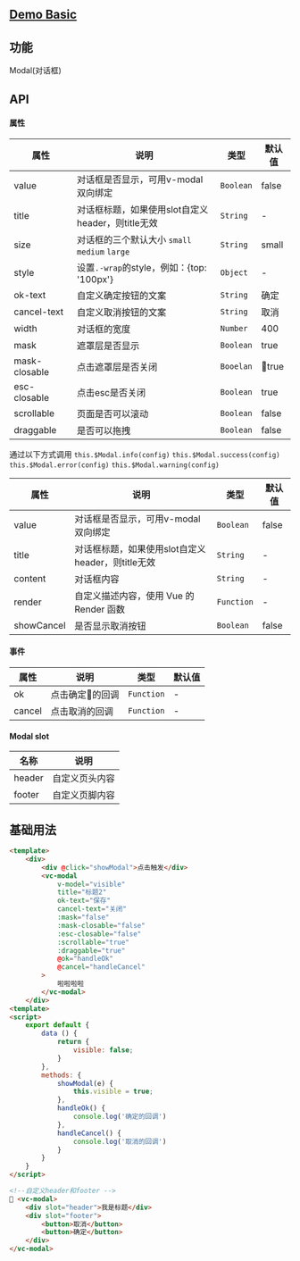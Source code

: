 ## [Demo Basic](https://wya-team.github.io/wya-vc/dist/web/modal/basic.html)
## 功能
Modal(对话框)

## API

#### 属性

属性 | 说明 | 类型 | 默认值
---|---|---|---
value | 对话框是否显示，可用v-modal双向绑定 | `Boolean` | false
title | 对话框标题，如果使用slot自定义header，则title无效 | `String` | -
size | 对话框的三个默认大小 `small` `medium` `large` | `String` | small
style | 设置`.-wrap`的style，例如：{top: '100px'} | `Object` | -
ok-text |自定义确定按钮的文案 | `String` | 确定
cancel-text | 自定义取消按钮的文案 | `String` | 取消
width | 对话框的宽度 | `Number` | 400
mask | 遮罩层是否显示 | `Boolean` | true
mask-closable | 点击遮罩层是否关闭 | `Booelan` | true
esc-closable | 点击esc是否关闭 | `Boolean` | true
scrollable | 页面是否可以滚动 | `Boolean` | false
draggable | 是否可以拖拽 | `Boolean` | false

通过以下方式调用
`this.$Modal.info(config)`
`this.$Modal.success(config)`
`this.$Modal.error(config)`
`this.$Modal.warning(config)`

属性 | 说明 | 类型 | 默认值
---|---|---|---
value | 对话框是否显示，可用v-modal双向绑定 | `Boolean` | false
title | 对话框标题，如果使用slot自定义header，则title无效 | `String` | -
content | 对话框内容 | `String` | -
render | 自定义描述内容，使用 Vue 的 Render 函数 | `Function` | -
showCancel | 是否显示取消按钮 | `Boolean` | false

#### 事件

属性 | 说明 | 类型 | 默认值
---|---|---|---
ok | 点击确定的回调 | `Function` | -
cancel | 点击取消的回调 | `Function` | -

#### Modal slot

名称 | 说明
--- | ---|
header | 自定义页头内容
footer | 自定义页脚内容


## 基础用法

```html
<template>
    <div>
        <div @click="showModal">点击触发</div>
        <vc-modal 
            v-model="visible"
            title="标题2"
            ok-text="保存"
            cancel-text="关闭"
            :mask="false"
            :mask-closable="false"
            :esc-closable="false"
            :scrollable="true"
            :draggable="true"
            @ok="handleOk"
            @cancel="handleCancel"
        >
            啦啦啦啦
        </vc-modal>
    </div>
<template>
<script>
    export default {
        data () {
            return {
                visible: false;
            }
        },
        methods: {
            showModal(e) {
                this.visible = true;
            },
            handleOk() {
                console.log('确定的回调')
            },
            handleCancel() {
                console.log('取消的回调')
            }
        }
    }
</script>

<!--自定义header和footer -->
 <vc-modal>
    <div slot="header">我是标题</div>
    <div slot="footer">
        <button>取消</button>
        <button>确定</button>
    </div>
</vc-modal>
```